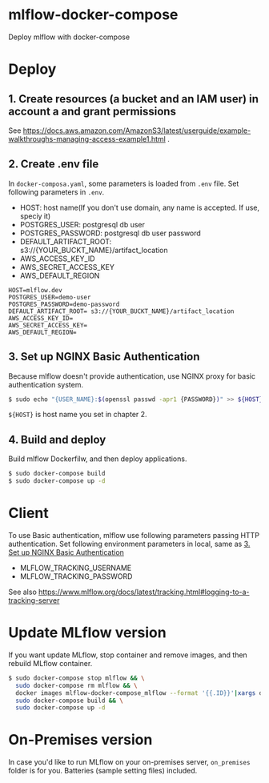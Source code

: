 # mlflow-docker-compose
Deploy mlflow with docker-compose

# Deploy
## 1. Create resources (a bucket and an IAM user) in account a and grant permissions

See https://docs.aws.amazon.com/AmazonS3/latest/userguide/example-walkthroughs-managing-access-example1.html .



## 2. Create .env file
In `docker-composa.yaml`, some parameters is loaded from `.env` file.
Set following parameters in `.env`.

- HOST: host name(If you don't use domain, any name is accepted. If use, speciy it)
- POSTGRES_USER: postgresql db user
- POSTGRES_PASSWORD: postgresql db user password
- DEFAULT_ARTIFACT_ROOT: s3://{YOUR_BUCKT_NAME}/artifact_location
- AWS_ACCESS_KEY_ID
- AWS_SECRET_ACCESS_KEY
- AWS_DEFAULT_REGION

```
HOST=mlflow.dev
POSTGRES_USER=demo-user
POSTGRES_PASSWORD=demo-password
DEFAULT_ARTIFACT_ROOT= s3://{YOUR_BUCKT_NAME}/artifact_location
AWS_ACCESS_KEY_ID=
AWS_SECRET_ACCESS_KEY=
AWS_DEFAULT_REGION=
```

## 3. Set up NGINX Basic Authentication
Because mlflow doesn't provide authentication, use NGINX proxy for basic authentication system.

```sh
$ sudo echo "{USER_NAME}:$(openssl passwd -apr1 {PASSWORD})" >> ${HOST}
```

`${HOST}` is host name you set in chapter 2.

## 4. Build and deploy
Build mlflow Dockerfilw, and then deploy applications.

```sh
$ sudo docker-compose build
$ sudo docker-compose up -d
```

# Client
To use Basic authentication, mlflow use following parameters passing HTTP authentication.
Set following environment parameters in local,  same as [3. Set up NGINX Basic Authentication](#3-Set-up-NGINX-Basic-Authentication)

- MLFLOW_TRACKING_USERNAME
- MLFLOW_TRACKING_PASSWORD

See also https://www.mlflow.org/docs/latest/tracking.html#logging-to-a-tracking-server

# Update MLflow version
If you want update MLflow, stop container and remove images, and then rebuild MLflow container.

```sh
$ sudo docker-compose stop mlflow && \
  sudo docker-compose rm mlflow && \
  docker images mlflow-docker-compose_mlflow --format '{{.ID}}'|xargs docker rmi && \
  sudo docker-compose build && \
  sudo docker-compose up -d
```

# On-Premises version

In case you'd like to run MLflow on your on-premises server, `on_premises` folder is for you.
Batteries (sample setting files) included.
[](https://qiita.com/yuichi1992_west/items/e842d8ee50c4afd88775#0-%E5%89%8D%E6%8F%90%E6%9D%A1%E4%BB%B6)
